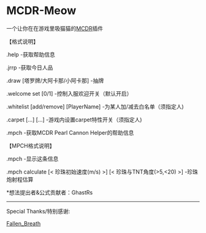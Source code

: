 # MCDR-Meow
一个让你在在游戏里吸猫猫的[MCDR](https://github.com/Fallen-Breath/MCDReforged/)插件

【格式说明】

.help -获取帮助信息

.jrrp -获取今日人品

.draw [塔罗牌/大阿卡那/小阿卡那] -抽牌

.welcome set [0/1] -控制入服欢迎开关（默认开启）

.whitelist [add/remove] [PlayerName] -为某人加/减去白名单（须指定人)

.carpet [...] [...] -游戏内设置carpet特性开关（须指定人)

.mpch -获取MCDR Pearl Cannon Helper的帮助信息


【MPCH格式说明】

.mpch -显示这条信息

.mpch calculate [< 珍珠初始速度(m/s) >]  [< 珍珠与TNT角度(>5,<20) >] -珍珠炮射程估算

*想法提出者&公式贡献者：GhastRs

------

Special Thanks/特别感谢:

[Fallen_Breath](https://github.com/Fallen-Breath/)
